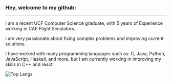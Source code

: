 ### Hey, welcome to my github:

----

I am a recent UCF Computer Science graduate, with 5 years of Experience working in CAE Flight Simulators.

I am very passionate about fixing complex problems and improving current solutions.

I have worked with many programming languages such as: C, Java, Python, JavaScript, Haskell, and more, but I am currently working in improving my skills in C++ and react.

![Top Langs](https://github-readme-stats.vercel.app/api/top-langs/?username=ni389188&theme=tokyonight)

<!--
**ni389188/ni389188** is a ✨ _special_ ✨ repository because its `README.md` (this file) appears on your GitHub profile.

Here are some ideas to get you started:

- 🔭 I’m currently working on ...
- 🌱 I’m currently learning ...
- 👯 I’m looking to collaborate on ...
- 🤔 I’m looking for help with ...
- 💬 Ask me about ...
- 📫 How to reach me: ...
- 😄 Pronouns: ...
- ⚡ Fun fact: ...
-->
